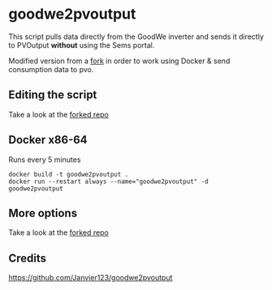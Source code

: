 #  goodwe2pvoutput
This script pulls data directly from the GoodWe inverter and sends it directly to PVOutput **without** using the Sems portal.

Modified version from a [fork](https://github.com/Janvier123/goodwe2pvoutput) in order to work using Docker & send consumption data to pvo.


## Editing the script
Take a look at the [forked repo](https://github.com/Janvier123/goodwe2pvoutput)

## Docker x86-64
Runs every 5 minutes

```shell
docker build -t goodwe2pvoutput .
docker run --restart always --name="goodwe2pvoutput" -d goodwe2pvoutput
```

## More options 
Take a look at the [forked repo](https://github.com/Janvier123/goodwe2pvoutput)



## Credits

https://github.com/Janvier123/goodwe2pvoutput
